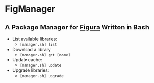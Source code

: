 # FigManager

## A Package Manager for [Figura](https://figuramc.org) Written in Bash

- List available libraries:
  - `[manager.sh] list`
- Download a library:
  - `[manager.sh] get [name]`
- Update cache:
  - `[manager.sh] update`
- Upgrade libraries:
  - `[manager.sh] upgrade`
